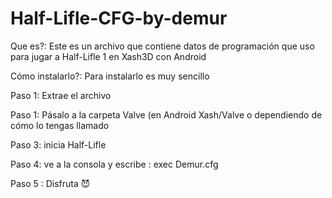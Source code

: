 # Half-Lifle-CFG-by-demur

Que es?: Este es un archivo que contiene datos de programación que uso para jugar a Half-Lifle 1 en Xash3D con Android

Cómo instalarlo?: Para instalarlo es muy sencillo 

Paso 1: Extrae el archivo

Paso 1: Pásalo a la carpeta Valve (en Android Xash/Valve o dependiendo de cómo lo tengas llamado

Paso 3: inicia Half-Lifle

Paso 4: ve a la consola y escribe : exec Demur.cfg 

Paso 5 : Disfruta 😈
